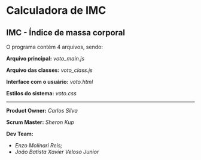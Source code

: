 # Calculadora de IMC

## IMC - Índice de massa corporal

O programa contém 4 arquivos, sendo:

**Arquivo principal:** *voto_main.js*

**Arquivo das classes:** *voto_class.js*

**Interface com o usuário:** *voto.html*

**Estilos do sistema:** *voto.css*

-------------------------------------------------------------------

**Product Owner:** *Carlos Silva*

**Scrum Master:** *Sheron Kup*

**Dev Team:** 
  - *Enzo Molinari Reis;*
  - *João Batista Xavier Veloso Junior*
